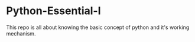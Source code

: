 # Python-Essential-I
This repo is all about knowing the basic concept of python and it's working mechanism.
